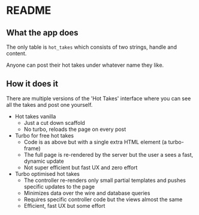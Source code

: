 # README

## What the app does

The only table is `hot_takes` which consists of two strings, handle and content.

Anyone can post their hot takes under whatever name they like.

## How it does it

There are multiple versions of the 'Hot Takes' interface where you can see all
the takes and post one yourself.

- Hot takes vanilla
  - Just a cut down scaffold
  - No turbo, reloads the page on every post
- Turbo for free hot takes
  - Code is as above but with a single extra HTML element (a turbo-frame)
  - The full page is re-rendered by the server but the user a sees a fast, dynamic update
  - Not super efficient but fast UX and zero effort
- Turbo optimised hot takes
    - The controller re-renders only small partial templates and pushes specific updates to the page
    - Minimizes data over the wire and database queries
    - Requires specific controller code but the views almost the same
    - Efficient, fast UX but some effort
